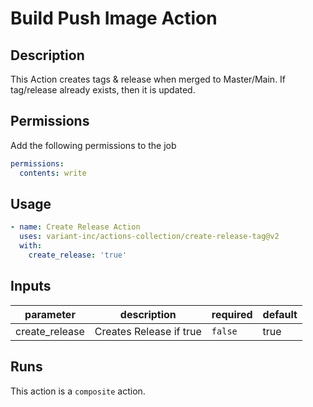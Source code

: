 # Build Push Image Action

<!-- action-docs-description -->
## Description

This Action creates tags & release when merged to Master/Main.
If tag/release already exists, then it is updated.

## Permissions

Add the following permissions to the job

```yaml
permissions:
  contents: write
```

## Usage

```yaml
- name: Create Release Action
  uses: variant-inc/actions-collection/create-release-tag@v2
  with:
    create_release: 'true'
```
<!-- action-docs-description -->

<!-- markdownlint-disable line-length -->
<!-- action-docs-inputs -->
## Inputs

| parameter | description | required | default |
| --- | --- | --- | --- |
| create_release | Creates Release if true | `false` | true |
<!-- action-docs-inputs -->
<!-- markdownlint-enable line-length -->

<!-- action-docs-outputs -->

<!-- action-docs-outputs -->

<!-- action-docs-runs -->
## Runs

This action is a `composite` action.
<!-- action-docs-runs -->
